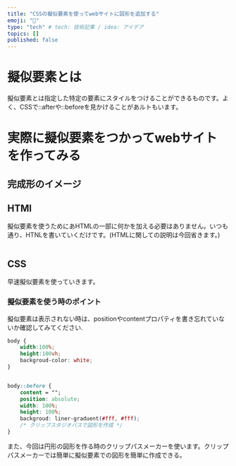 ```yaml
---
title: "CSSの擬似要素を使ってwebサイトに図形を追加する"
emoji: "🦁"
type: "tech" # tech: 技術記事 / idea: アイデア
topics: []
published: false
---
```

# 擬似要素とは
擬似要素とは指定した特定の要素にスタイルをつけることができるものです。よく、CSSで::afterや::beforeを見かけることがあルトもいます。
# 実際に擬似要素をつかってwebサイトを作ってみる
## 完成形のイメージ
<!-- ここの完成した画像とイメージのメモ書きを載せておく -->
## HTMl
擬似要素を使うためにあHTMLの一部に何かを加える必要はありません。いつも通り、HTNLを書いていくだけです。(HTMLに関しての説明は今回省きます。)
```html

```

## CSS
早速擬似要素を使っていきます。
### 擬似要素を使う時のポイント
擬似要素は表示されない時は、positionやcontentプロパティを書き忘れていないか確認してみてください.
```css
body {
    width:100%;
    height:100vh;
    backgroud-color: white;
}


body::before {
    content = "";
    position: absolute;
    width: 100%;
    height: 100%;
    backgroud: liner-graduent(#fff, #fff);
    /* クリップスタジオパスで図形を作成 */
}

```
また、今回は円形の図形を作る時のクリップパスメーカーを使います。クリップパスメーカーでは簡単に擬似要素での図形を簡単に作成できる。
